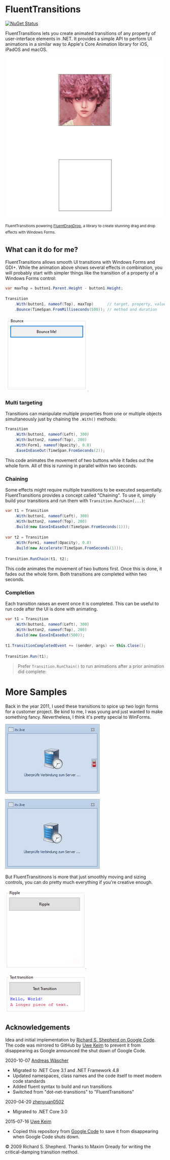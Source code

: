 # FluentTransitions

[![NuGet Status](https://img.shields.io/nuget/v/FluentTransitions.svg)](https://www.nuget.org/packages/FluentTransitions/)

FluentTransitions lets you create animated transitions of any property of user-interface elements in .NET. It provides a simple API to perform UI animations in a similar way to Apple's Core Animation library for iOS, iPadOS and macOS.

![FluentDragDrop effects with FluentTransitions](./doc/Effects.gif)

<sup>FluentTransitions powering [FluentDragDrop](https://github.com/awaescher/FluentDragDrop), a library to create stunning drag and drop effects with Windows Forms.</sup>

## What can it do for me?

FluentTransitions allows smooth UI transitions with Windows Forms and GDI+. While the animation above shows several effects in combination, you will probably start with simpler things like the transition of a property of a Windows Forms control:

```csharp
var maxTop = button1.Parent.Height - button1.Height;

Transition
    .With(button1, nameof(Top), maxTop)      // target, property, value
    .Bounce(TimeSpan.FromMilliseconds(500)); // method and duration
```

![Button drop effect](./doc/button.gif)

### Multi targeting

Transitions can manipulate multiple properties from one or multiple objects simultaneously just by chaining the `.With()` methods:

```csharp
Transition
    .With(button1, nameof(Left), 300)
    .With(button2, nameof(Top), 200)
    .With(Form1, nameof(Opacity), 0.0)
    .EaseInEaseOut(TimeSpan.FromSeconds(2));
```

This code animates the movement of two buttons while it fades out the whole form. All of this is running in parallel within two seconds.

### Chaining

Some effects might require multiple transitions to be executed sequentially. FluentTransitions provides a concept called "Chaining". To use it, simply build your transitions and run them with `Transition.RunChain(...)`:

```csharp
var t1 = Transition
    .With(button1, nameof(Left), 300)
    .With(button2, nameof(Top), 200)
    .Build(new EaseInEaseOut(TimeSpan.FromSeconds(1)));
    
var t2 = Transition
    .With(Form1, nameof(Opacity), 0.0)
    .Build(new Accelerate(TimeSpan.FromSeconds(1)));
    
Transition.RunChain(t1, t2);
```

This code animates the movement of two buttons first. Once this is done, it fades out the whole form. Both transitions are completed within two seconds.

### Completion

Each transition raises an event once it is completed. This can be useful to run code after the UI is done with animating.

```csharp
var t1 = Transition
    .With(button1, nameof(Left), 300)
    .With(button2, nameof(Top), 200)
    .Build(new EaseInEaseOut(500));
    
t1.TransitionCompletedEvent += (sender, args) => this.Close();
    
Transition.Run(t1);
```

> Prefer `Transition.RunChain()` to run animations after a prior animation did complete:

# More Samples

Back in the year 2011, I used these transitions to spice up two login forms for a customer project. Be kind to me, I was young and just wanted to make something fancy. Nevertheless, I think it's pretty special to WinForms.

![Login form sample 1](./doc/itv1.gif)

![Login form sample 2](./doc/itv2.gif)

But FluentTransitinons is more that just smoothly moving and sizing controls, you can do pretty much everything if you're creative enough.

![Ripple effect sample](./doc/ripple.gif)

![Text transition sample](./doc/text.gif)

## Acknowledgements

Idea and initial implementation by [Richard S. Shepherd on Google Code](https://code.google.com/p/dot-net-transitions/). The code was mirrored to GitHub by [Uwe Keim](https://github.com/UweKeim) to prevent it from disappearing as Google announced the shut down of Google Code.

2020-10-07 [Andreas Wäscher](https://github.com/awaescher)
- Migrated to .NET Core 3.1 and .NET Framework 4.8
- Updated namespaces, class names and the code itself to meet modern code standards
- Added fluent syntax to build and run transitions
- Switched from "dot-net-transitions" to "FluentTransitions"

2020-04-20 [zhenyuan0502](https://github.com/zhenyuan0502)
- Migrated to .NET Core 3.0

2015-07-16 [Uwe Keim](https://github.com/UweKeim)
- Copied this repository from [Google Code](https://code.google.com/p/dot-net-transitions/) to save it from disappearing when Google Code shuts down.

&copy; 2009 Richard S. Shepherd.
Thanks to Maxim Gready for writing the critical-damping transition method.
